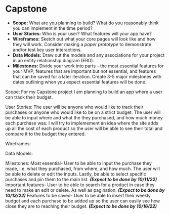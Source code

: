 # Capstone
- **Scope:** What are you planning to build? What do you reasonably think you can implement in the time period?
- **User Stories:** Who is your user? What features will your app have?
- **Wireframes:** Sketch out what your core pages will look like and how they will work. Consider making a *paper prototype* to demonstrate and/or test key user interactions.
- **Data Models:** Draw out the models and any associations for your project in an entity relationship diagram (ERD).
- **Milestones:** Divide your work into parts - the most essential features for your MVP, features that are important but not essential, and features that can be saved for a later iteration. Create 3-5 major milestones with dates outlining when you expect essential features will be done.

Scope: For my Capstone project I am planning to build an app where a user can track their budget.

User Stories: The user will be anyone who would like to track their purchases or anyone who would like to be on a strict budget. The user will be able to input where and what the they purchased, and how much money each purchase was. I will try to implemement an idea where the site adds up all the cost of each product so the user will be able to see their total and compare it to the budget they entered. 

Wireframes:


Data Models: 

Milestones: Most essential- User to be able to input the purchase they made, i.e. what they purchased, from where, and how much. The user will be able to delete or edit the inputs. Lastly, be able to select specific purchases and pin them to the main list. ***(Expect to be done by 10/11/22)***
Important features- User to be able to search for a product in case they need to make an edit or delete. As well as pagination. ***(Expect to be done by 10/13/22)***
Features to be saved- User to be able to insert their weekly budget and each purchase to be added up so the user can easily see how close they are to reaching their budget. ***(Expect to be done by 10/16/22)***




